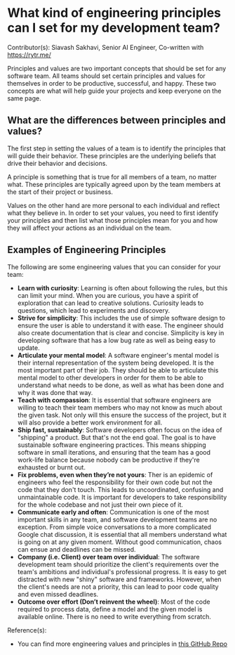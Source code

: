 # What kind of engineering principles can I set for my development team?

Contributor(s): Siavash Sakhavi, Senior AI Engineer, Co-written with https://rytr.me/

Principles and values are two important concepts that should be set for any software team. All teams should set certain principles and values for themselves in order to be productive, successful, and happy. These two concepts are what will help guide your projects and keep everyone on the same page.

## What are the differences between principles and values?

The first step in setting the values of a team is to identify the principles that will guide their behavior. These principles are the underlying beliefs that drive their behavior and decisions.

A principle is something that is true for all members of a team, no matter what. These principles are typically agreed upon by the team members at the start of their project or business.

Values on the other hand are more personal to each individual and reflect what they believe in. In order to set your values, you need to first identify your principles and then list what those principles mean for you and how they will affect your actions as an individual on the team.

## Examples of Engineering Principles

 The following are some engineering values that you can consider for your team:

-   **Learn with curiosity**: Learning is often about following the rules, but this can limit your mind. When you are curious, you have a spirit of exploration that can lead to creative solutions. Curiosity leads to questions, which lead to experiments and discovery.
-   **Strive for simplicity**: This includes the use of simple software design to ensure the user is able to understand it with ease. The engineer should also create documentation that is clear and concise. Simplicity is key in developing software that has a low bug rate as well as being easy to update.
-   **Articulate your mental model**: A software engineer's mental model is their internal representation of the system being developed. It is the most important part of their job. They should be able to articulate this mental model to other developers in order for them to be able to understand what needs to be done, as well as what has been done and why it was done that way.
-   **Teach with compassion**: It is essential that software engineers are willing to teach their team members who may not know as much about the given task. Not only will this ensure the success of the project, but it will also provide a better work environment for all.
-   **Ship fast, sustainably**: Software developers often focus on the idea of "shipping" a product. But that's not the end goal. The goal is to have sustainable software engineering practices. This means shipping software in small iterations, and ensuring that the team has a good work-life balance because nobody can be productive if they're exhausted or burnt out.
-   **Fix problems, even when they’re not yours**: Ther is an epidemic of engineers who feel the responsibility for their own code but not the code that they don't touch. This leads to uncoordinated, confusing and unmaintainable code. It is important for developers to take responsibility for the whole codebase and not just their own piece of it.
-   **Communicate early and often**: Communication is one of the most important skills in any team, and software development teams are no exception. From simple voice conversations to a more complicated Google chat discussion, it is essential that all members understand what is going on at any given moment. Without good communication, chaos can ensue and deadlines can be missed.
-   **Company (i.e. Client) over team over individual**: The software development team should prioritize the client's requirements over the team's ambitions and individual's professional progress. It is easy to get distracted with new "shiny" software and frameworks. However, when the client's needs are not a priority, this can lead to poor code quality and even missed deadlines. 
-   **Outcome over effort (Don’t reinvent the wheel)**:  Most of the code required to process data, define a model and  the given model is available online. There is no need to write everything from scratch. 

Reference(s):

- You can find more engineering values and principles in [this GitHub Repo](https://github.com/mgreiler/awesome-engineering-values)
